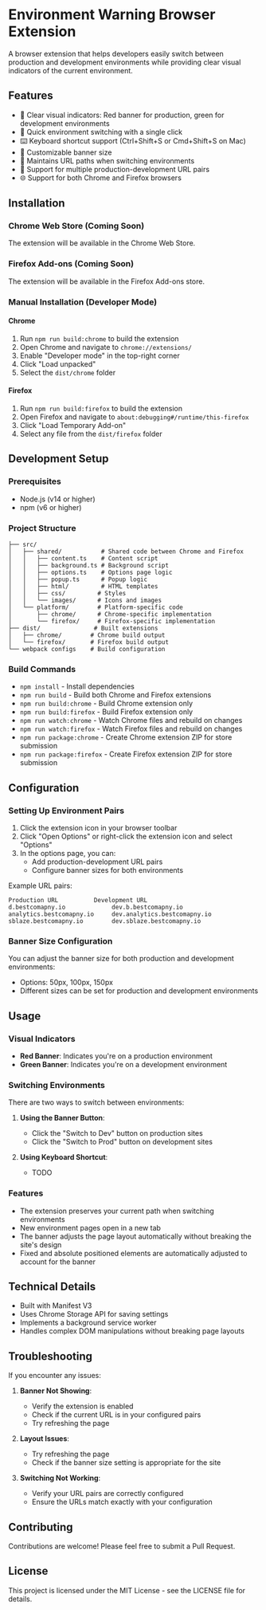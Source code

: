 # Environment Warning Browser Extension

A browser extension that helps developers easily switch between production and development environments while providing clear visual indicators of the current environment.

## Features

- 🚦 Clear visual indicators: Red banner for production, green for development environments
- 🔄 Quick environment switching with a single click
- ⌨️ Keyboard shortcut support (Ctrl+Shift+S or Cmd+Shift+S on Mac)
- 🎨 Customizable banner size
- 🔗 Maintains URL paths when switching environments
- 🎯 Support for multiple production-development URL pairs
- 🌐 Support for both Chrome and Firefox browsers

## Installation

### Chrome Web Store (Coming Soon)
The extension will be available in the Chrome Web Store.

### Firefox Add-ons (Coming Soon)
The extension will be available in the Firefox Add-ons store.

### Manual Installation (Developer Mode)

#### Chrome
1. Run `npm run build:chrome` to build the extension
2. Open Chrome and navigate to `chrome://extensions/`
3. Enable "Developer mode" in the top-right corner
4. Click "Load unpacked"
5. Select the `dist/chrome` folder

#### Firefox
1. Run `npm run build:firefox` to build the extension
2. Open Firefox and navigate to `about:debugging#/runtime/this-firefox`
3. Click "Load Temporary Add-on"
4. Select any file from the `dist/firefox` folder

## Development Setup

### Prerequisites
- Node.js (v14 or higher)
- npm (v6 or higher)

### Project Structure
```
├── src/
│   ├── shared/           # Shared code between Chrome and Firefox
│   │   ├── content.ts    # Content script
│   │   ├── background.ts # Background script
│   │   ├── options.ts    # Options page logic
│   │   ├── popup.ts      # Popup logic
│   │   ├── html/         # HTML templates
│   │   ├── css/         # Styles
│   │   └── images/      # Icons and images
│   └── platform/        # Platform-specific code
│       ├── chrome/      # Chrome-specific implementation
│       └── firefox/     # Firefox-specific implementation
├── dist/               # Built extensions
│   ├── chrome/        # Chrome build output
│   └── firefox/       # Firefox build output
└── webpack configs    # Build configuration
```

### Build Commands
- `npm install` - Install dependencies
- `npm run build` - Build both Chrome and Firefox extensions
- `npm run build:chrome` - Build Chrome extension only
- `npm run build:firefox` - Build Firefox extension only
- `npm run watch:chrome` - Watch Chrome files and rebuild on changes
- `npm run watch:firefox` - Watch Firefox files and rebuild on changes
- `npm run package:chrome` - Create Chrome extension ZIP for store submission
- `npm run package:firefox` - Create Firefox extension ZIP for store submission

## Configuration

### Setting Up Environment Pairs
1. Click the extension icon in your browser toolbar
2. Click "Open Options" or right-click the extension icon and select "Options"
3. In the options page, you can:
   - Add production-development URL pairs
   - Configure banner sizes for both environments

Example URL pairs:
```
Production URL          Development URL
d.bestcomapny.io             dev.b.bestcomapny.io
analytics.bestcomapny.io     dev.analytics.bestcomapny.io
sblaze.bestcomapny.io        dev.sblaze.bestcomapny.io
```

### Banner Size Configuration
You can adjust the banner size for both production and development environments:
- Options: 50px, 100px, 150px
- Different sizes can be set for production and development environments

## Usage

### Visual Indicators
- **Red Banner**: Indicates you're on a production environment
- **Green Banner**: Indicates you're on a development environment

### Switching Environments
There are two ways to switch between environments:

1. **Using the Banner Button**:
   - Click the "Switch to Dev" button on production sites
   - Click the "Switch to Prod" button on development sites

2. **Using Keyboard Shortcut**:
   - TODO

### Features
- The extension preserves your current path when switching environments
- New environment pages open in a new tab
- The banner adjusts the page layout automatically without breaking the site's design
- Fixed and absolute positioned elements are automatically adjusted to account for the banner

## Technical Details

- Built with Manifest V3
- Uses Chrome Storage API for saving settings
- Implements a background service worker
- Handles complex DOM manipulations without breaking page layouts

## Troubleshooting

If you encounter any issues:

1. **Banner Not Showing**:
   - Verify the extension is enabled
   - Check if the current URL is in your configured pairs
   - Try refreshing the page

2. **Layout Issues**:
   - Try refreshing the page
   - Check if the banner size setting is appropriate for the site

3. **Switching Not Working**:
   - Verify your URL pairs are correctly configured
   - Ensure the URLs match exactly with your configuration

## Contributing

Contributions are welcome! Please feel free to submit a Pull Request.

## License

This project is licensed under the MIT License - see the LICENSE file for details.
